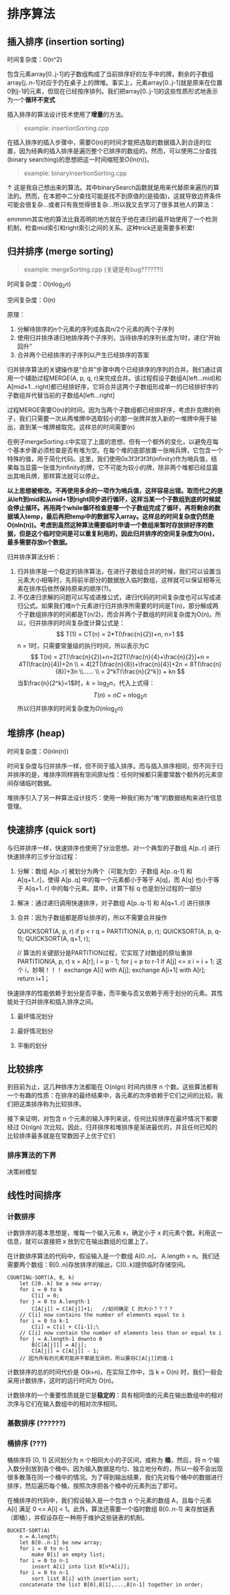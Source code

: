 # 排序算法

## 插入排序 (insertion sorting)

时间复杂度：O(n^2)

包含元素array[0..j-1]的子数组构成了当前排序好的左手中的牌，剩余的子数组array[j..n-1]对应于仍在桌子上的牌堆。事实上，元素array[0..j-1]就是原来在位置0到j-1的元素，但现在已经按序排列。我们把array[0..j-1]的这些性质形式地表示为一个**循环不变式**

插入排序的算法设计技术使用了**增量**的方法。

> example: insertionSorting.cpp

在插入排序的插入步骤中，需要O(n)的时间才能把选取的数据插入到合适的位置，因为经典的插入排序是遍历整个已排序的数组的。然而，可以使用二分查找(binary searching)的思想把这一时间缩短至O(ln(n))。

> example: binaryInsertionSorting.cpp

↑ 这是我自己想出来的算法。其中binarySearch函数就是用来代替原来遍历的算法的。然而，在本题中二分查找可能是找不到原值的(是插值)，这就导致边界条件可能会很复杂...或者只有我觉得很复杂...所以我又去学习了很多其他人的算法：


emmmm其实他的算法比我高明的地方就在于他在递归的最开始使用了一个检测机制，检查mid索引和right索引之间的关系。这种trick还是需要多积累!


## 归并排序 (merge sorting)

> example: mergeSorting.cpp   (关键是有bug??????!)


时间复杂度：$O(n\log_2{n})$

空间复杂度：O(n)


原理：
1. 分解待排序的n个元素的序列成各具n/2个元素的两个子序列
2. 使用归并排序递归地排序两个子序列，当待排序的序列长度为1时，递归“开始回升”
3. 合并两个已经排序的子序列以产生已经排序的答案

归并排序算法的关键操作是“合并”步骤中两个已经排序的序列的合并。我们通过调用一个辅助过程MERGE(A, p, q, r)来完成合并。该过程假设子数组A[left...mid]和A[mid+1...right]都已经排好序，它将合并这两个子数组形成单一的已经排好序的子数组并代替当前的子数组A[left...right]

过程MERGE需要O(n)的时间。因为当两个子数组都已经排好序，考虑扑克牌的例子，我们只需要一次从两堆牌中选取较小的那一张牌并放入新的一堆牌中用于输出，直到某一堆牌被取完。这样总的时间需要(n)

在例子mergeSorting.c中实现了上面的思想，但有一个额外的变化，以避免在每个基本步骤必须检查是否有堆为空。在每个堆的底部放置一张哨兵牌，它包含一个特殊的值，用于简化代码。这里，我们使用0x3f3f3f3f(infinity)作为哨兵值，结果每当显露一张值为infinity的牌，它不可能为较小的牌，除非两个堆都已经显露出其哨兵牌，那样算法就可以停止。

**以上思想被修改。不再使用多余的一项作为哨兵值，这样容易出错。取而代之的是从left到mid和从mid+1到right同步进行循环，这样当某一个子数组到底的时候就会停止循环。再用两个while循环检查是哪一个子数组完成了循环，再将剩余的数据填入temp，最后再把temp中的数据写入array。这样总的时间复杂度仍然是O(nln(n))。考虑到虽然这种算法需要临时申请一个数组来暂时存放排好序的数据，但是这个临时空间是可以重复利用的，因此归并排序的空间复杂度为O(n)，最多需要存放n个数据。**

归并排序算法分析：
1. 归并排序是一个稳定的排序算法，在进行子数组合并的时候，我们可以设置当元素大小相等时，先将前半部分的数据放入临时数组，这样就可以保证相等元素在排序后依然保持原来的顺序(?)。
2. 不仅递归求解的问题可以写成递推公式，递归代码的时间复杂度也可以写成递归公式。如果我们堆n个元素进行归并排序所需要的时间是T(n)，那分解成两个子数组排序的时间都是T(n/2)，而合并两个子数组的时间复杂度为O(n)。所以，归并排序的时间复杂度计算公式是：
    $$ T(1) = CT(n) = 2*T(\frac{n}{2})+n, n>1 $$
    n = 1时，只需要常量级的执行时间，所以表示为C
    $$ T(n) = 2T(\frac{n}{2})+n=2[2T(\frac{n}{4}+\frac{n}{2}]+n = 4T(\frac{n}{4})+2n \\ = 4[2T(\frac{n}{8})+\frac{n}{4}]+2n = 8T(\frac{n}{8})+3n \\...... \\ = 2^kT(\frac{n}{2^k}) + kn $$
    当$\frac{n}{2^k}=1$时，$k=\log_2{n}$，代入上式得：
    $$ T(n) = nC + n\log_2{n} $$
    所以归并排序的时间复杂度为$O(n\log_2{n})$



## 堆排序 (heap)

时间复杂度：O(nln(n))

时间复杂度与归并排序一样，但不同于插入排序。而与插入排序相同，但不同于归并排序的是，堆排序同样拥有空间原址性：任何时候都只需要常数个额外的元素空间存储临时数据。

堆排序引入了另一种算法设计技巧：使用一种我们称为“堆”的数据结构来进行信息管理。



## 快速排序 (quick sort)

与归并排序一样，快速排序也使用了分治思想。对一个典型的子数组 A[p..r] 进行快速排序的三步分治过程：
1. 分解：数组 A[p..r] 被划分为两个（可能为空）子数组 A[p..q-1] 和 A[q+1..r]，使得 A[p..q] 中的每一个元素都小于等于 A[q]，而 A[q] 也小于等于 A[q+1..r] 中的每个元素。其中，计算下标 q 也是划分过程的一部分
2. 解决：通过递归调用快速排序，对子数组 A[p..q-1] 和 A[q+1..r] 进行排序
3. 合并：因为子数组都是原址排序的，所以不需要合并操作

    QUICKSORT(A, p, r)
        if p < r
            q = PARTITION(A, p, r);
            QUICKSORT(A, p, q-1);
            QUICKSORT(A, q+1, r);

    // 算法的关键部分是PARTITION过程，它实现了对数组的原址重排
    PARTITION(A, p, r)
        x = A[r];
        i = p - 1;
        for j = p to r-1
            if A[j] <= x
                i = i + 1;                  这个 i，妙啊！！！
                exchange A[i] with A[j];
        exchange A[i+1] with A[r];
        return i+1；

快速排序的性能依赖于划分是否平衡，而平衡与否又依赖于用于划分的元素。其性能处于归并排序和插入排序之间。

1. 最坏情况划分

2. 最好情况划分

3. 平衡的划分

## 比较排序

到目前为止，这几种排序方法都能在 O(nlgn) 时间内排序 n 个数。这些算法都有一个有趣的性质：在排序的最终结果中，各元素的次序依赖于它们之间的比较。我们把这类排序称为比较排序。

接下来证明，对包含 n 个元素的输入序列来说，任何比较排序在最坏情况下都要经过 O(nlgn) 次比较。因此，归并排序和堆排序是渐进最优的，并且任何已知的比较排序最多就是在常数因子上优于它们

### 排序算法的下界

决策树模型


## 线性时间排序

### 计数排序

计数排序的基本思想是，堆每一个输入元素 x，确定小于 x 的元素个数。利用这一信息，就可以直接把 x 放到它在输出数组的位置上了。

在计数排序算法的代码中，假设输入是一个数组 A[0..n]， A.length = n。我们还需要两个数组：B[0..n]存放排序的输出，C[0..k]提供临时存储空间。

    COUNTING-SORT(A, B, k)
        let C[0..k] be a new array;
        for i = 0 to k
            C[i] = 0;
        for j = 0 to A.length-1
            C[A[j]] = C[A[j]]+1;   //如何确定 C 的大小？？？？
        // C[i] now contains the number of elements equal to i
        for i = 0 to k-1
            C[i] = C[i] + C[i-1];\
        // C[i] now contain the number of elements less than or equal to i
        for j = A.length-1 downto 0
            B[C[A[j]]] = A[j];
            C[A[j]] = C[A[j]] - 1;
        // 因为所有的元素可能并不都是互异的，所以要将C[A[j]]的值-1

计数排序的总的时间代价是 O(k+n)。在实际工作中，当 k = O(n) 时，我们一般会采用计数排序，这时的运行时间为 O(n)。


计数排序的一个重要性质就是它是**稳定的**：具有相同值的元素在输出数组中的相对次序与它们在输入数组中的相对次序相同。


### 基数排序 (??????)

### 桶排序 (???)

桶排序将 [0, 1) 区间划分为 n 个相同大小的子区间，或称为 **桶**，然后，将 n 个输入数分别放到各个桶中。因为输入数据是均匀、独立地分布的，所以一般不会出现很多散落在同一个桶中的情况。为了得到输出结果，我们先对每个桶中的数据进行排序，然后遍历每个桶，按照次序把各个桶中的元素列出了即可。

在桶排序的代码中，我们假设输入是一个包含 n 个元素的数组 A，且每个元素 A[i] 满足 0 <= A[i] < 1。此外，算法还需要一个临时数组 B[0..n-1] 来存放链表（即桶），并假设存在一种用于维护这些链表的机制。

    BUCKET-SORT(A)
        n = A.length;
        let B[0..n-1] be new array;
        for i = 0 to n-1
            make B[i] an empty list;
        for i = 0 to n-1
            insert A[i] into list B[n*A[i]];
        for i = 0 to n-1
            sort list B[i] with insertion sort;
        concatenate the list B[0],B[1],...,B[n-1] together in order;